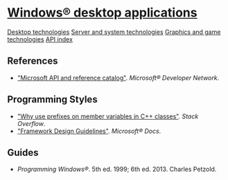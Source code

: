 # [Windows® desktop applications](https://developer.microsoft.com/windows/desktop)

[Desktop technologies](https://msdn.microsoft.com/library/windows/desktop/bg126469)
[Server and system technologies](https://msdn.microsoft.com/library/windows/desktop/mt842907)
[Graphics and game technologies](https://msdn.microsoft.com/library/windows/desktop/ee663279)
[API index](https://msdn.microsoft.com/library/windows/desktop/hh920508)

## References

+ ["Microsoft API and reference catalog"](https://msdn.microsoft.com/library/). *Microsoft® Developer Network*.

## Programming Styles

+ ["Why use prefixes on member variables in C++ classes"](https://stackoverflow.com/questions/1228161). *Stack Overflow*.
+ ["Framework Design Guidelines"](https://docs.microsoft.com/dotnet/standard/design-guidelines/). *Microsoft® Docs*.

## Guides

+ *Programming Windows®*. 5th ed. 1999; 6th ed. 2013. Charles Petzold.
